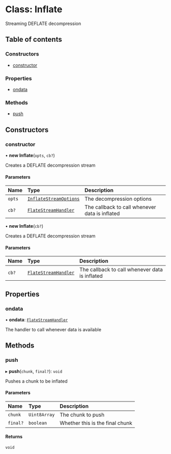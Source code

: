 # Class: Inflate

Streaming DEFLATE decompression

## Table of contents

### Constructors

- [constructor](Inflate.md#constructor)

### Properties

- [ondata](Inflate.md#ondata)

### Methods

- [push](Inflate.md#push)

## Constructors

### constructor

• **new Inflate**(`opts`, `cb?`)

Creates a DEFLATE decompression stream

#### Parameters

| Name | Type | Description |
| :------ | :------ | :------ |
| `opts` | [`InflateStreamOptions`](../interfaces/InflateStreamOptions.md) | The decompression options |
| `cb?` | [`FlateStreamHandler`](../README.md#flatestreamhandler) | The callback to call whenever data is inflated |

• **new Inflate**(`cb?`)

Creates a DEFLATE decompression stream

#### Parameters

| Name | Type | Description |
| :------ | :------ | :------ |
| `cb?` | [`FlateStreamHandler`](../README.md#flatestreamhandler) | The callback to call whenever data is inflated |

## Properties

### ondata

• **ondata**: [`FlateStreamHandler`](../README.md#flatestreamhandler)

The handler to call whenever data is available

## Methods

### push

▸ **push**(`chunk`, `final?`): `void`

Pushes a chunk to be inflated

#### Parameters

| Name | Type | Description |
| :------ | :------ | :------ |
| `chunk` | `Uint8Array` | The chunk to push |
| `final?` | `boolean` | Whether this is the final chunk |

#### Returns

`void`
